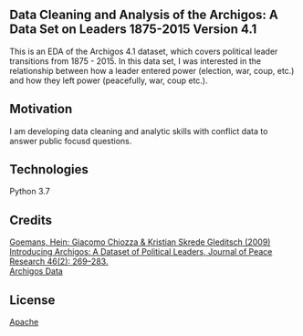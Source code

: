 ## Data Cleaning and Analysis of the Archigos: A Data Set on Leaders 1875-2015 Version 4.1

This is an EDA of the Archigos 4.1 dataset, which covers political leader transitions from 1875 - 2015. In this data set, I was interested in the relationship between how a leader entered power (election, war, coup, etc.) and how they left power (peacefully, war, coup etc.).

## Motivation 
I am developing data cleaning and analytic skills with conflict data to answer public focusd questions. 

## Technologies 
Python 3.7 

## Credits 

[Goemans, Hein; Giacomo Chiozza & Kristian Skrede Gleditsch (2009) Introducing Archigos: A Dataset of Political Leaders, Journal of Peace Research 46(2): 269–283. ](https://www.prio.org/Publications/Publication/?x=40) <br />
[Archigos Data](https://www.rochester.edu/college/faculty/hgoemans/data.htm)


## License 
[Apache](https://choosealicense.com/licenses/apache-2.0/)
